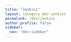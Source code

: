 ```yaml
---
title: "Jenkins"
layout: category-dev-jenkins
permalink: /dev/jenkins
author_profile: false
sidebar:
  nav: "dev-sidebar"
---
```

